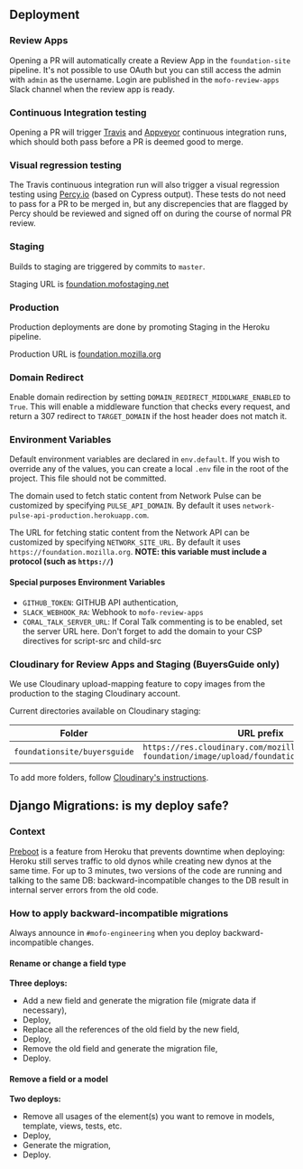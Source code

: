 ## Deployment

### Review Apps

Opening a PR will automatically create a Review App in the `foundation-site` pipeline. It's not possible to use OAuth but you can still access the admin with `admin` as the username. Login are published in the `mofo-review-apps` Slack channel when the review app is ready.

### Continuous Integration testing

Opening a PR will trigger [Travis](https://travis-ci.org) and [Appveyor](https://www.appveyor.com/) continuous integration runs, which should both pass before a PR is deemed good to merge.

### Visual regression testing

The Travis continuous integration run will also trigger a visual regression testing using [Percy.io](https://percy.io) (based on Cypress output). These tests do not need to pass for a PR to be merged in, but any discrepencies that are flagged by Percy should be reviewed and signed off on during the course of normal PR review.

### Staging

Builds to staging are triggered by commits to `master`.

Staging URL is [foundation.mofostaging.net](https://foundation.mofostaging.net)

### Production

Production deployments are done by promoting Staging in the Heroku pipeline.

Production URL is [foundation.mozilla.org](https://foundation.mozilla.org)

### Domain Redirect

Enable domain redirection by setting `DOMAIN_REDIRECT_MIDDLWARE_ENABLED` to `True`. This will enable a middleware function that checks every request, and return a 307 redirect to `TARGET_DOMAIN` if the host header does not match it.

### Environment Variables

Default environment variables are declared in `env.default`. If you wish to override any of the values, you can create a local `.env` file in the root of the project. This file should not be committed.

The domain used to fetch static content from Network Pulse can be customized by specifying `PULSE_API_DOMAIN`. By default it uses `network-pulse-api-production.herokuapp.com`.

The URL for fetching static content from the Network API can be customized by specifying `NETWORK_SITE_URL`. By default it uses `https://foundation.mozilla.org`. **NOTE: this variable must include a protocol (such as `https://`)**

#### Special purposes Environment Variables

- `GITHUB_TOKEN`: GITHUB API authentication,
- `SLACK_WEBHOOK_RA`: Webhook to `mofo-review-apps`
- `CORAL_TALK_SERVER_URL`: If Coral Talk commenting is to be enabled, set the server URL here. Don't forget to add the domain to your CSP directives for script-src and child-src


### Cloudinary for Review Apps and Staging (BuyersGuide only)

We use Cloudinary upload-mapping feature to copy images from the production to the staging Cloudinary account.

Current directories available on Cloudinary staging:

Folder | URL prefix
--- | ---
`foundationsite/buyersguide` | `https://res.cloudinary.com/mozilla-foundation/image/upload/foundationsite/buyersguide/`

To add more folders, follow [Cloudinary's instructions](https://cloudinary.com/documentation/fetch_remote_images#auto_upload_remote_resources).

## Django Migrations: is my deploy safe?

### Context

[Preboot](https://devcenter.heroku.com/articles/preboot) is a feature from Heroku that prevents downtime when deploying: Heroku still serves traffic to old dynos while creating new dynos at the same time. For up to 3 minutes, two versions of the code are running and talking to the same DB: backward-incompatible changes to the DB result in internal server errors from the old code.

### How to apply backward-incompatible migrations

Always announce in `#mofo-engineering` when you deploy backward-incompatible changes.

#### Rename or change a field type

**Three deploys:**

- Add a new field and generate the migration file (migrate data if necessary),
- Deploy,
- Replace all the references of the old field by the new field,
- Deploy,
- Remove the old field and generate the migration file,
- Deploy.

#### Remove a field or a model

**Two deploys:**

- Remove all usages of the element(s) you want to remove in models, template, views, tests, etc.
- Deploy,
- Generate the migration,
- Deploy.
